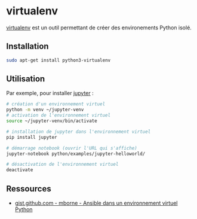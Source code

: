 # virtualenv

[virtualenv](https://virtualenv.pypa.io/en/latest/index.html) est un outil permettant de créer des environements Python isolé.

## Installation

```bash
sudo apt-get install python3-virtualenv
```

## Utilisation

Par exemple, pour installer [jupyter](https://jupyter.org/) :

```bash
# création d'un environnement virtuel
python -m venv ~/jupyter-venv
# activation de l'environnement virtuel
source ~/jupyter-venv/bin/activate

# installation de jupyter dans l'environnement virtuel
pip install jupyter

# démarrage notebook (ouvrir l'URL qui s'affiche)
jupyter-notebook python/examples/jupyter-helloworld/

# désactivation de l'environnement virtuel
deactivate
```

## Ressources

* [gist.github.com - mborne - Ansible dans un environnement virtuel Python](https://gist.github.com/mborne/eeb3a0177fe27f5ed393a00eded0a86f)
